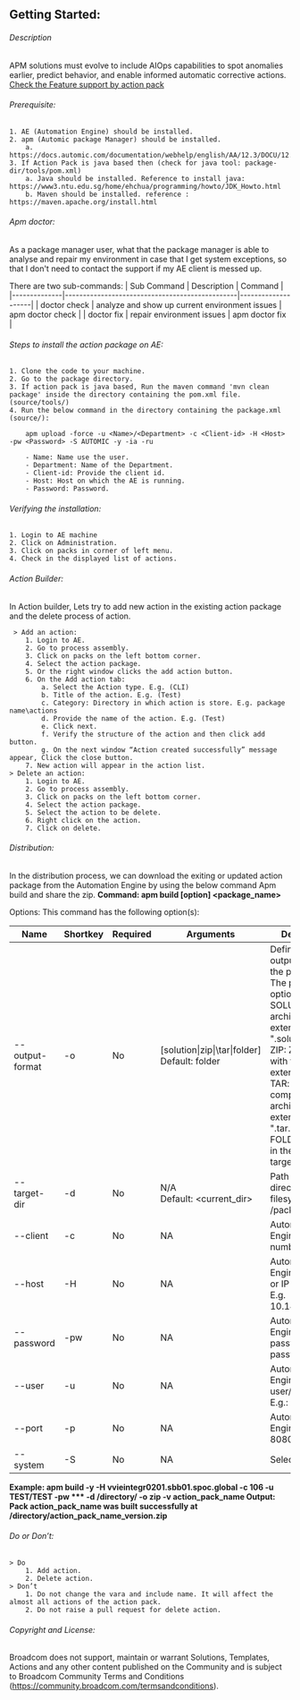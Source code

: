 ## Getting Started:


###### Description

 APM solutions must evolve to include AIOps capabilities to spot anomalies earlier, predict behavior, and enable informed automatic corrective actions. [Check the Feature support by action pack](source/README.md)

###### Prerequisite:

	1. AE (Automation Engine) should be installed. 
	2. apm (Automic package Manager) should be installed.
		a. https://docs.automic.com/documentation/webhelp/english/AA/12.3/DOCU/12.3/Automic%20Automation%20Guides/Content/PackageManager/aboutAPM.htm
	3. If Action Pack is java based then (check for java tool: package-dir/tools/pom.xml)
		a. Java should be installed. Reference to install java: https://www3.ntu.edu.sg/home/ehchua/programming/howto/JDK_Howto.html
		b. Maven should be installed. reference : https://maven.apache.org/install.html 

###### Apm doctor:

As a package manager user, what that the package manager is able to analyse and repair my environment in case that I get system exceptions, so that I don't need to contact the support if my AE client is messed up.

There are two sub-commands:
| Sub Command  | Description                                    | Command            |
|--------------|------------------------------------------------|--------------------|
| doctor check | analyze and show up current environment issues	| apm doctor check   |
| doctor fix   | repair environment issues	                | apm doctor fix     |


###### Steps to install the action package on AE:

	1. Clone the code to your machine.
	2. Go to the package directory.
	3. If action pack is java based, Run the maven command 'mvn clean package' inside the directory containing the pom.xml file.(source/tools/)
	4. Run the below command in the directory containing the package.xml (source/):
	
		apm upload -force -u <Name>/<Department> -c <Client-id> -H <Host> -pw <Password> -S AUTOMIC -y -ia -ru
		
		- Name: Name use the user.
		- Department: Name of the Department.
		- Client-id: Provide the client id.
		- Host: Host on which the AE is running.
		- Password: Password.

###### Verifying the installation:

	1. Login to AE machine
	2. Click on Administration.
	3. Click on packs in corner of left menu.
	4. Check in the displayed list of actions.

###### Action Builder:

In Action builder, Lets try to add new action in the existing action package and the delete process of action.

     > Add an action:
		1. Login to AE.
		2. Go to process assembly.
		3. Click on packs on the left bottom corner.
		4. Select the action package.
		5. Or the right window clicks the add action button.
		6. On the Add action tab:
			a. Select the Action type. E.g. (CLI)
			b. Title of the action. E.g. (Test)
			c. Category: Directory in which action is store. E.g. package name\actions
			d. Provide the name of the action. E.g. (Test)
			e. Click next.
			f. Verify the structure of the action and then click add button.
			g. On the next window “Action created successfully” message appear, Click the close button.
		7. New action will appear in the action list.
    > Delete an action:
		1. Login to AE.
		2. Go to process assembly.
		3. Click on packs on the left bottom corner.
		4. Select the action package.
		5. Select the action to be delete.
		6. Right click on the action.
		7. Click on delete.

###### Distribution: 

In the distribution process, we can download the exiting or updated action package from the Automation Engine by using the below command Apm build and share the zip.
**Command: apm build [option] <package_name>**

Options:
This command has the following option(s):

|Name           |Shortkey|Required |    Arguments	        |                Description                                                                              |
|---------------|--------|---------|----------------------------|---------------------------------------------------------------------------------------------------------|
|--output-format|-o	 | No	   |[solution\|zip\|\tar\|folder] <br>Default: folder|Defines the output format of the package. The possible options are:<br>SOLUTION: Zip-archive with the extension ".solution"<br>ZIP: Zip-archive with the extension ".zip"<br>TAR: gzip-compressed tar-archive with the extension ".tar.gz"<br>FOLDER: Folder in the specified target directory
|--target-dir	|-d	 | No	   |N/A <br>Default:  <current_dir>                    | Path to target directory in local filesystem E.g. /packages/|
|--client	|-c	 | No	   |NA	                        |Automation Engine client number. E.g.106   |
|--host	        |-H	 | No	   |NA	                        |Automation Engine hostname or IP address. E.g.  10.149.132.64         |
|--password	|-pw	 | No	   |NA	                        |Automation Engine password. E.g. password |
|--user	        |-u	 | No	   |NA 	                        |Automation Engine user/department, E.g.: John/Unit1                       |
|--port	        |-p      | No	   |NA	                        |Automation Engine port. E.g. 8080    | 
|--system	|-S	 | No	   |NA	                        |Selected system                      |

**Example: 
apm build -y -H vvieintegr0201.sbb01.spoc.global -c 106 -u TEST/TEST -pw *** -d /directory/ -o zip -v action_pack_name
Output: 
Pack action_pack_name was built successfully at /directory/action_pack_name_version.zip**


###### Do or Don’t:

	> Do
		1. Add action.
		2. Delete action.
	> Don’t
		1. Do not change the vara and include name. It will affect the almost all actions of the action pack.
		2. Do not raise a pull request for delete action.
		
		
###### Copyright and License: 

Broadcom does not support, maintain or warrant Solutions, Templates, Actions and any other content published on the Community and is subject to Broadcom Community Terms and Conditions (https://community.broadcom.com/termsandconditions).
